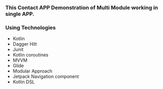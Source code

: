 ### This Contact APP Demonstration of Multi Module working in single APP. ###

### Using Technologies ###

* Kotlin
* Dagger Hilt
* Junit
* Kotlin coroutines
* MVVM
* Glide
* Modular Approach
* Jetpack Navigation component
* Kotlin DSL

